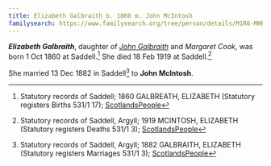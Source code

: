 ```yaml
---
title: Elizabeth Galbraith b. 1860 m. John McIntosh
familysearch: https://www.familysearch.org/tree/person/details/M1R6-MHR
---
```

***Elizabeth Galbraith***, daughter of *[John Galbraith](galbreath-john-1821.md)* and *Margaret Cook*, was born 1 Oct 1860 at Saddell.[^birth]  She died 18 Feb 1919 at Saddell.[^death]

She married 13 Dec 1882 in Saddell[^marriage] to **John McIntosh**.

[^birth]:  Statutory records of Saddell; 1860 GALBREATH, ELIZABETH (Statutory registers Births 531/1 17); [ScotlandsPeople](https://www.scotlandspeople.gov.uk/view-image/nrs_stat_births/39249480)

[^marriage]: Statutory records of Saddell, Argyll; 1882 GALBRAITH, ELIZABETH (Statutory registers Marriages 531/1 3); [ScotlandsPeople](https://www.scotlandspeople.gov.uk/view-image/nrs_stat_marriages/1731713)

[^death]: Statutory records of Saddell, Argyll; 1919 MCINTOSH, ELIZABETH (Statutory registers Deaths 531/1 3); [ScotlandsPeople](https://www.scotlandspeople.gov.uk/view-image/nrs_stat_deaths/7392263)
